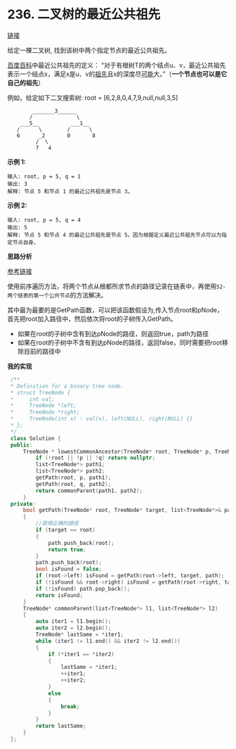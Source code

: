 # 236. 二叉树的最近公共祖先

[链接](https://leetcode-cn.com/problems/lowest-common-ancestor-of-a-binary-tree/description/)

给定一棵二叉树, 找到该树中两个指定节点的最近公共祖先。

[百度百科](https://baike.baidu.com/item/%E6%9C%80%E8%BF%91%E5%85%AC%E5%85%B1%E7%A5%96%E5%85%88/8918834?fr=aladdin)中最近公共祖先的定义： “对于有根树T的两个结点u、v，最近公共祖先表示一个结点x，满足x是u、v的[祖先](https://baike.baidu.com/item/%E7%A5%96%E5%85%88)且x的深度尽[可能](https://baike.baidu.com/item/%E5%8F%AF%E8%83%BD/62866)大。”（**一个节点也可以是它自己的祖先**）

例如，给定如下二叉搜索树:  root = [6,2,8,0,4,7,9,null,null,3,5]

```
        _______3______
       /              \
    ___5__          ___1__
   /      \        /      \
   6      _2       0       8
         /  \
         7   4
```

**示例 1:**

```
输入: root, p = 5, q = 1
输出: 3
解释: 节点 5 和节点 1 的最近公共祖先是节点 3。
```

**示例 2:**

```
输入: root, p = 5, q = 4
输出: 5
解释: 节点 5 和节点 4 的最近公共祖先是节点 5。因为根据定义最近公共祖先节点可以为指定节点自身。
```

**思路分析**

[参考链接](https://github.com/guanjunjian/Interview-Summary/blob/master/notes/algorithms/剑指offer/68-树中两个节点的最低公共祖先.md)

使用前序遍历方法，将两个节点从根都所求节点的路径记录在链表中，再使用`52-两个链表的第一个公共节点`的方法解决。

其中最为最要的是GetPath函数，可以把该函数假设为,传入节点root和pNode，首先把root加入路径中，然后依次将root的子树传入GetPath。

- 如果在root的子树中含有到达pNode的路径，则返回true，path为路径
- 如果在root的子树中不含有到达pNode的路径，返回false，同时需要把root移除目前的路径中

**我的实现**

```c++
 /**
 * Definition for a binary tree node.
 * struct TreeNode {
 *     int val;
 *     TreeNode *left;
 *     TreeNode *right;
 *     TreeNode(int x) : val(x), left(NULL), right(NULL) {}
 * };
 */
 class Solution {
 public:
	 TreeNode * lowestCommonAncestor(TreeNode* root, TreeNode* p, TreeNode* q) {
		 if (!root || !p || !q) return nullptr;
		 list<TreeNode*> path1;
		 list<TreeNode*> path2;
		 getPath(root, p, path1);
		 getPath(root, q, path2);
		 return commonParent(path1, path2);
	 }
 private:
	 bool getPath(TreeNode* root, TreeNode* target, list<TreeNode*>& path)
	 {
		 //获得正确的路径
		 if (target == root)
		 {
			 path.push_back(root);
			 return true;
		 }
		 path.push_back(root);
		 bool isFound = false;
		 if (root->left) isFound = getPath(root->left, target, path);
		 if (!isFound && root->right) isFound = getPath(root->right, target, path);
		 if (!isFound) path.pop_back();
		 return isFound;
	 }
	 TreeNode* commonParent(list<TreeNode*> l1, list<TreeNode*> l2)
	 {
		 auto iter1 = l1.begin();
		 auto iter2 = l2.begin();
		 TreeNode* lastSame = *iter1;
		 while (iter1 != l1.end() && iter2 != l2.end())
		 {
			 if (*iter1 == *iter2)
			 {
				 lastSame = *iter1;
				 ++iter1;
				 ++iter2;
			 }
			 else
			 {
				 break;
			 }
		 }
		 return lastSame;
	 }
 };
```

